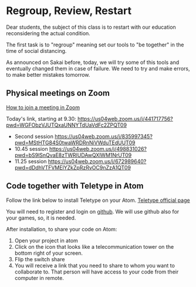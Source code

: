 # Regroup, Review, Restart
Dear students, the subject of this class is to restart with our education reconsidering the actual condition.

The first task is to "regroup" meaning set our tools to "be together" in the time of social distancing.

As announced on Sakai before, today, we will try some of this tools and eventually changed them in case of failure.
We need to try and make errors, to make better mistakes tomorrow.

## Physical meetings on Zoom
[How to join a meeting in Zoom](https://support.zoom.us/hc/en-us/articles/201362193-Joining-a-Meeting)

Today's link, starting at 9.30: https://us04web.zoom.us/j/441717756?pwd=WGFObzVJUTQxaUNNYTdUaVdFc2ZPQT09
- Second session https://us04web.zoom.us/j/835997345?pwd=MStHTG84S0twaWRDRnNiVWduTEdUUT09
- 10.45 session https://us04web.zoom.us/j/498831026?pwd=bS9lSnQvaE8zTWRlUDAwQXlWM1NrUT09		
- 11.25 session https://us04web.zoom.us/j/672989640?pwd=dDdhVTFVMElYZkZpRzRvOC9nZzA1QT09			
					
					
					
## Code together with Teletype in Atom
Follow the link below to install Teletype on your Atom.
[Teletype official page](https://teletype.atom.io/)

You will need to register and login on [github](github.com/). We will use github also for your games, so, it is needed.

After installation, to share your code on Atom:
1. Open your project in atom
2. Click on the icon that looks like a telecommunication tower on the bottom right of your screen.
3. Flip the switch share
4. You will receive a link that you need to share to whom you want to collaborate to. That person will have access to your code from their computer in remote.

## 
